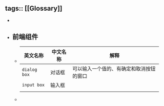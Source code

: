 tags:: [[Glossary]]
---

-
- ## 前端组件
	- | 英文名称     | 中文名称 | 解释                                     |
	  | ------------ | -------- | ---------------------------------------- |
	  | `dialog box` | 对话框   | 可以输入一个值的、有确定和取消按钮的窗口 |
	  | `input box`  | 输入框   |                                          |
	  |              |          |                                          |
	-